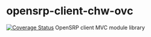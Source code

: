 
# opensrp-client-chw-ovc
[![Coverage Status](https://coveralls.io/repos/github/AbtPS3/opensrp-client-chw-ovc/badge.svg)](https://coveralls.io/github/AbtPS3/opensrp-client-chw-ovc)
OpenSRP client MVC module library

